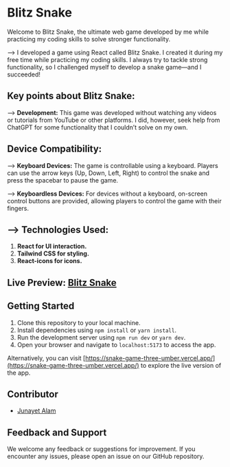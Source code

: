 # Blitz Snake

Welcome to Blitz Snake, the ultimate web game developed by me while practicing my coding skills to solve stronger functionality.

--> I developed a game using React called Blitz Snake. I created it during my free time while practicing my coding skills. I always try to tackle strong functionality, so I challenged myself to develop a snake game—and I succeeded!

## Key points about Blitz Snake:

--> **Development:** This game was developed without watching any videos or tutorials from YouTube or other platforms. I did, however, seek help from ChatGPT for some functionality that I couldn’t solve on my own.

## Device Compatibility:

--> **Keyboard Devices:** The game is controllable using a keyboard. Players can use the arrow keys (Up, Down, Left, Right) to control the snake and press the spacebar to pause the game.

--> **Keyboardless Devices:** For devices without a keyboard, on-screen control buttons are provided, allowing players to control the game with their fingers.

## --> Technologies Used:

1. **React for UI interaction.**
2. **Tailwind CSS for styling.**
3. **React-icons for icons.**


## Live Preview: [Blitz Snake](https://snake-game-three-umber.vercel.app/)

## Getting Started

1. Clone this repository to your local machine.
2. Install dependencies using `npm install` or `yarn install`.
3. Run the development server using `npm run dev` or `yarn dev`.
4. Open your browser and navigate to `localhost:5173` to access the app.

Alternatively, you can visit  [https://snake-game-three-umber.vercel.app/](https://snake-game-three-umber.vercel.app/) to explore the live version of the app.

## Contributor

- [Junayet Alam ](https://github.com/junayet4o12)

## Feedback and Support

We welcome any feedback or suggestions for improvement. If you encounter any issues, please open an issue on our GitHub repository.